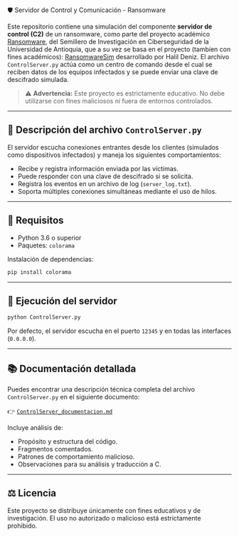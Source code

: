  🛡️ Servidor de Control y Comunicación - Ransomware

Este repositorio contiene una simulación del componente **servidor de control (C2)** de un ransomware, como parte del proyecto académico [Ransomware](https://github.com/SEICUdeA/Ransomware), del Semillero de Investigación en Ciberseguridad de la Universidad de Antioquia, que a su vez se basa en el proyecto (tambíen con fines académicos): [RansomwareSim](https://denizhalil.com/ransomwaresim-ransomware-simulator/) desarrollado por Halil Deniz. El archivo `ControlServer.py` actúa como un centro de comando desde el cual se reciben datos de los equipos infectados y se puede enviar una clave de descifrado simulada.

> ⚠️ **Advertencia:** Este proyecto es estrictamente educativo. No debe utilizarse con fines maliciosos ni fuera de entornos controlados.

---

## 📄 Descripción del archivo `ControlServer.py`

El servidor escucha conexiones entrantes desde los clientes (simulados como dispositivos infectados) y maneja los siguientes comportamientos:

- Recibe y registra información enviada por las víctimas.
- Puede responder con una clave de descifrado si se solicita.
- Registra los eventos en un archivo de log (`server_log.txt`).
- Soporta múltiples conexiones simultáneas mediante el uso de hilos.

---

## 🧩 Requisitos

- Python 3.6 o superior
- Paquetes: `colorama`

Instalación de dependencias:
```bash
pip install colorama
```

---

## 🚀 Ejecución del servidor

```bash
python ControlServer.py
```

Por defecto, el servidor escucha en el puerto `12345` y en todas las interfaces (`0.0.0.0`).

---

## 📚 Documentación detallada

Puedes encontrar una descripción técnica completa del archivo `ControlServer.py` en el siguiente documento:

👉 [`ControlServer_documentacion.md`](./ControlServer_documentation.md)

Incluye análisis de:

- Propósito y estructura del código.
- Fragmentos comentados.
- Patrones de comportamiento malicioso.
- Observaciones para su análisis y traducción a C.

---

## ⚖️ Licencia

Este proyecto se distribuye únicamente con fines educativos y de investigación. El uso no autorizado o malicioso está estrictamente prohibido.

